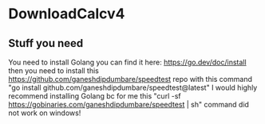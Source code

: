 # DownloadCalcv4
## Stuff you need
You need to install Golang you can find it here: https://go.dev/doc/install
then you need to install this https://github.com/ganeshdipdumbare/speedtest repo with this command "go install github.com/ganeshdipdumbare/speedtest@latest"
I would highly recommend installing Golang bc for me this "curl -sf https://gobinaries.com/ganeshdipdumbare/speedtest | sh" command did not work on windows!
